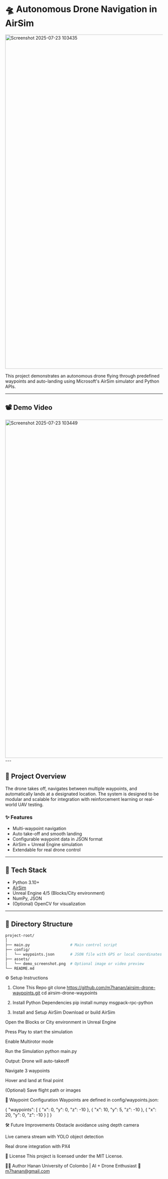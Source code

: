 # 🛸 Autonomous Drone Navigation in AirSim

<img width="1909" height="1065" alt="Screenshot 2025-07-23 103435" src="https://github.com/user-attachments/assets/13bd5302-2ff1-44ba-bd24-08c0b06c5711" />



This project demonstrates an autonomous drone flying through predefined waypoints and auto-landing using Microsoft's AirSim simulator and Python APIs.

---

## 📽️ Demo Video

<img width="1918" height="1078" alt="Screenshot 2025-07-23 103449" src="https://github.com/user-attachments/assets/cf962eb0-4d0c-4e7c-a5a0-f0f3e202ec7b" />
---

## 🚀 Project Overview

The drone takes off, navigates between multiple waypoints, and automatically lands at a designated location. The system is designed to be modular and scalable for integration with reinforcement learning or real-world UAV testing.

### ✨ Features

- Multi-waypoint navigation
- Auto take-off and smooth landing
- Configurable waypoint data in JSON format
- AirSim + Unreal Engine simulation
- Extendable for real drone control

---

## 🧠 Tech Stack

- Python 3.10+
- [AirSim](https://github.com/microsoft/AirSim)
- Unreal Engine 4/5 (Blocks/City environment)
- NumPy, JSON
- (Optional) OpenCV for visualization

---

## 📁 Directory Structure

```bash
project-root/
│
├── main.py                  # Main control script
├── config/
│   └── waypoints.json       # JSON file with GPS or local coordinates
├── assets/
│   └── demo_screenshot.png  # Optional image or video preview
└── README.md

```


⚙️ Setup Instructions
1. Clone This Repo
git clone https://github.com/m7hanan/airsim-drone-waypoints.git
cd airsim-drone-waypoints

2. Install Python Dependencies
pip install numpy msgpack-rpc-python

3. Install and Setup AirSim
Download or build AirSim

Open the Blocks or City environment in Unreal Engine

Press Play to start the simulation

Enable Multirotor mode

Run the Simulation
python main.py

Output:
Drone will auto-takeoff

Navigate 3 waypoints

Hover and land at final point

(Optional) Save flight path or images

📌 Waypoint Configuration
Waypoints are defined in config/waypoints.json:

{
  "waypoints": [
    { "x": 0, "y": 0, "z": -10 },
    { "x": 10, "y": 5, "z": -10 },
    { "x": 20, "y": 0, "z": -10 }
  ]
}


🛠️ Future Improvements
Obstacle avoidance using depth camera

Live camera stream with YOLO object detection

Real drone integration with PX4


📜 License
This project is licensed under the MIT License.

🙋‍♂️ Author
Hanan
University of Colombo | AI + Drone Enthusiast
📧 m7hanan@gmail.com

